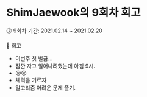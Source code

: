 # ShimJaewook의 9회차 회고

🕔 9회차 기간: 2021.02.14 ~ 2021.02.20

📝 회고

- 이번주 첫 벌금...
- 잠깐 자고 일어나려했는데 아침 9시.
- 😥😥
- 체력을 기르자
- 알고리즘 어려운 문제 풀기.

